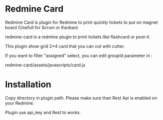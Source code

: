 Redmine Card
==================

Redmine Card is plugin for Redmine to print quickly tickets to put on magnet board (Usefull for Scrum or Kanban)


redmine-card is a redmine plugin to print tickets like flashcard or post-it.

This plugin show grid 2*4 card that you can cut with cutter.


If you want to filter "assigned" select, you can edit groupId parameter in :

redmine-card/assets/javascripts/card.js


Installation
==================

Copy directory in plugin path. Please make sure than Rest Api is enabled on your Redmine.

Plugin use api_key and Rest to works.

